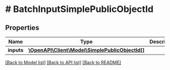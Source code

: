 # # BatchInputSimplePublicObjectId

## Properties

Name | Type | Description | Notes
------------ | ------------- | ------------- | -------------
**inputs** | [**\OpenAPI\Client\Model\SimplePublicObjectId[]**](SimplePublicObjectId.md) |  |

[[Back to Model list]](../../README.md#models) [[Back to API list]](../../README.md#endpoints) [[Back to README]](../../README.md)
